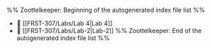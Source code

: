 %% Zoottelkeeper: Beginning of the autogenerated index file list  %%
- 📄 [[FRST-307/Labs/Lab 4|Lab 4]]
- 📄 [[FRST-307/Labs/Lab-2|Lab-2]]
%% Zoottelkeeper: End of the autogenerated index file list  %%
